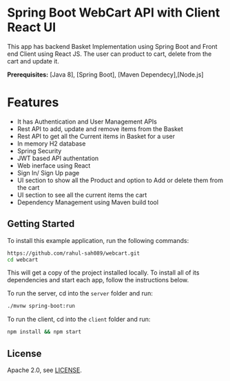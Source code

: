 # Spring Boot WebCart API with Client React UI
 
This app has backend Basket Implementation using Spring Boot and Front end Client using React JS. The user can product to cart, delete from the cart and update it.

**Prerequisites:** [Java 8], [Spring Boot], [Maven Dependecy],[Node.js]

# Features
* It has Authentication and User Management APIs 
* Rest API to add, update and remove items from the Basket
* Rest API to get all the Current items in Basket for a user
* In memory H2 database
* Spring Security
* JWT based API authentation
* Web inerface using React
* Sign In/ Sign Up page
* UI section to show all the Product and option to Add or delete them from the cart
* UI section to see all the current items the cart
* Dependency Management using Maven build tool

## Getting Started

To install this example application, run the following commands:

```bash
https://github.com/rahul-sah089/webcart.git
cd webcart
```

This will get a copy of the project installed locally. To install all of its dependencies and start each app, follow the instructions below.

To run the server, cd into the `server` folder and run:
 
```bash
./mvnw spring-boot:run
```

To run the client, cd into the `client` folder and run:
 
```bash
npm install && npm start
```
## License

Apache 2.0, see [LICENSE](LICENSE).
